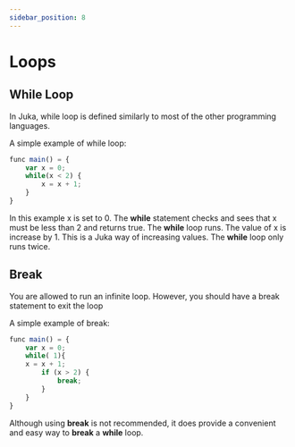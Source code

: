 ```yaml
---
sidebar_position: 8
---
```


# Loops

## While Loop

In Juka, while loop is defined similarly to most of the other programming languages.

A simple example of while loop:

```jsx
func main() = {
    var x = 0;
    while(x < 2) {
        x = x + 1;
    }
}
```

In this example x is set to 0. The **while** statement checks and sees that x must be less than 2 and returns true. The **while** loop runs. The value of x is increase by 1. This is a Juka way of increasing values. The **while** loop only runs twice.

## Break
You are allowed to run an infinite loop. However, you should have a break statement to exit the loop

A simple example of break:

```jsx
func main() = {
    var x = 0;
    while( 1){
    x = x + 1;
        if (x > 2) {
            break;
        }
    }
}
```

Although using **break** is not recommended, it does provide a convenient and easy way to **break** a **while** loop.